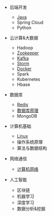 - 后端开发

  - [Java](/beDev/Java/JavaBar)
  - Spring Cloud
  - Python
- 云计算&大数据
  - Hadoop
  - [Zookeeper](/bigData/Zookeeper/Zookeeper)
  - [Kafka](/bigData/Kafka/Kafka)
  - [Storm](/bigData/Storm/Storm)
  - [Docker](/bigData/Docker/Docker)
  - Spark
  - Kubernetes
  - Hbase
- 数据库
  - [Redis](/dataBase/Redis/Redis)
  - [数据库原理](/dataBase/DataBase/DataBase)
  - MongoDB
- 计算机基础
  - [Linux](/algorithm/Linux/Linux)
  - 操作系统原理
  - 算法与数据结构
- 网络通信
  - [计算机网络](/net/http/HttpAndSocket)

- 人工智能
  - 区块链
  - 机器学习
  - 深度学习
  - 数据分析&挖掘

